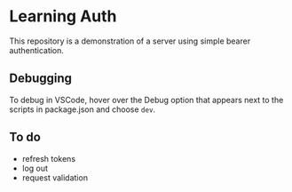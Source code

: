 # Learning Auth

This repository is a demonstration of a server using simple bearer authentication.

## Debugging

To debug in VSCode, hover over the Debug option that appears next to the scripts in package.json and choose `dev`.

## To do

- refresh tokens
- log out
- request validation
